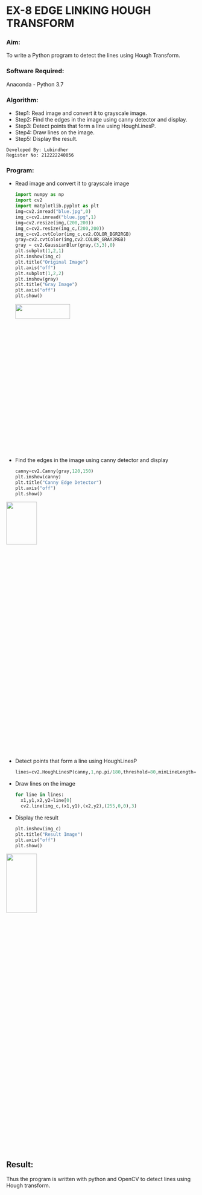 # EX-8 EDGE LINKING HOUGH TRANSFORM
### Aim:
To write a Python program to detect the lines using Hough Transform.
### Software Required:
Anaconda - Python 3.7
### Algorithm:
- Step1: Read image and convert it to grayscale image.
- Step2: Find the edges in the image using canny detector and display.
- Step3: Detect points that form a line using HoughLinesP.
- Step4: Draw lines on the image.
- Step5: Display the result.
```
Developed By: Lubindher
Register No: 212222240056
```
### Program:
- Read image and convert it to grayscale image
  ```Python
  import numpy as np
  import cv2
  import matplotlib.pyplot as plt
  img=cv2.imread("blue.jpg",0)
  img_c=cv2.imread("blue.jpg",1)
  img=cv2.resize(img,(200,200))
  img_c=cv2.resize(img_c,(200,200))
  img_c=cv2.cvtColor(img_c,cv2.COLOR_BGR2RGB)
  gray=cv2.cvtColor(img,cv2.COLOR_GRAY2RGB)
  gray = cv2.GaussianBlur(gray,(3,3),0)
  plt.subplot(1,2,1)
  plt.imshow(img_c)
  plt.title("Original Image")
  plt.axis("off")
  plt.subplot(1,2,2)
  plt.imshow(gray)
  plt.title("Gray Image")
  plt.axis("off")
  plt.show()
  ```
  <img height=10% width=55% src="https://github.com/ROHITJAIND/EX-8-EDGE-LINKING-HOUGH-TRANSFORM/assets/118707073/e88f1df9-c32d-48b4-b384-3ef310029b7d">


- Find the edges in the image using canny detector and display
  ```Python
  canny=cv2.Canny(gray,120,150)
  plt.imshow(canny)
  plt.title("Canny Edge Detector")
  plt.axis("off")
  plt.show()
  ```
<img height=17% width=40% src="https://github.com/ROHITJAIND/EX-8-EDGE-LINKING-HOUGH-TRANSFORM/assets/118707073/ee10b805-d935-4dcc-b05e-140faa11bdf9">


- Detect points that form a line using HoughLinesP
  ```Python
  lines=cv2.HoughLinesP(canny,1,np.pi/180,threshold=80,minLineLength=50,maxLineGap=250)
  ```


- Draw lines on the image
  ```Python
  for line in lines:
    x1,y1,x2,y2=line[0]
    cv2.line(img_c,(x1,y1),(x2,y2),(255,0,0),3)
  ```


- Display the result
  ```Python
  plt.imshow(img_c)
  plt.title("Result Image")
  plt.axis("off")
  plt.show()
  ```
<img height=20% width=40% src="https://github.com/ROHITJAIND/EX-8-EDGE-LINKING-HOUGH-TRANSFORM/assets/118707073/e748b6eb-f61d-417b-8f00-87c7fc45207a">

  
## Result:
Thus the program is written with python and OpenCV to detect lines using Hough transform. 
